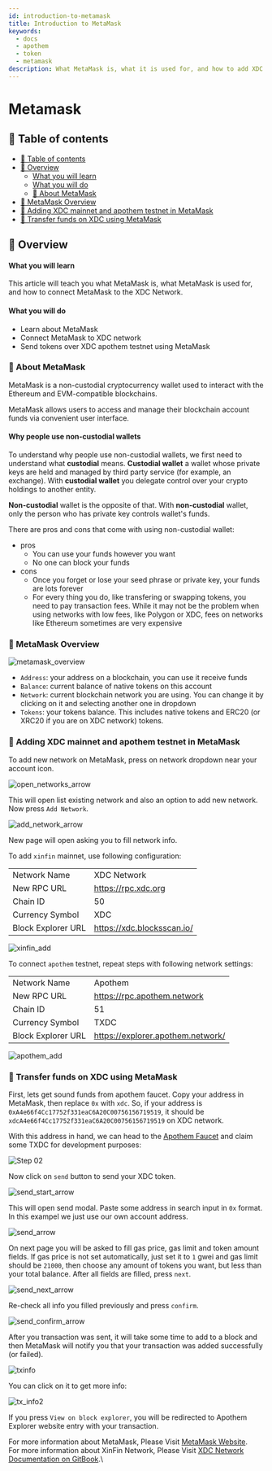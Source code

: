 ```yaml
---
id: introduction-to-metamask
title: Introduction to MetaMask
keywords:
  - docs
  - apothem
  - token
  - metamask
description: What MetaMask is, what it is used for, and how to add XDC Network in MetaMask
---
```


# Metamask

## 🧭 Table of contents

* [🧭 Table of contents](metamask.md#-table-of-contents)
* [📰 Overview](metamask.md#-overview)
  * [What you will learn](metamask.md#what-you-will-learn)
  * [What you will do](metamask.md#what-you-will-do)
  * [📰 About MetaMask](metamask.md#-about-metamask)
* [👛 MetaMask Overview](metamask.md#-metamask-overview)
* [👛 Adding XDC mainnet and apothem testnet in MetaMask](metamask.md#-adding-xdc-mainnet-and-apothem-testnet-in-metamask)
* [👛 Transfer funds on XDC using MetaMask](metamask.md#-transfer-funds-on-xdc-using-metamask)

## 📰 Overview

#### What you will learn

This article will teach you what MetaMask is, what MetaMask is used for, and how to connect MetaMask to the XDC Network.

#### What you will do

* Learn about MetaMask
* Connect MetaMask to XDC network
* Send tokens over XDC apothem testnet using MetaMask

### 📰 About MetaMask

MetaMask is a non-custodial cryptocurrency wallet used to interact with the Ethereum and EVM-compatible blockchains.

MetaMask allows users to access and manage their blockchain account funds via convenient user interface.

#### Why people use non-custodial wallets

To understand why people use non-custodial wallets, we first need to understand what **custodial** means. **Custodial wallet** a wallet whose private keys are held and managed by third party service (for example, an exchange). With **custodial wallet** you delegate control over your crypto holdings to another entity.

**Non-custodial** wallet is the opposite of that. With **non-custodial** wallet, only the person who has private key controls wallet's funds.

There are pros and cons that come with using non-custodial wallet:

* pros
  * You can use your funds however you want
  * No one can block your funds
* cons
  * Once you forget or lose your seed phrase or private key, your funds are lots forever
  * For every thing you do, like transfering or swapping tokens, you need to pay transaction fees. While it may not be the problem when using networks with low fees, like Polygon or XDC, fees on networks like Ethereum sometimes are very expensive

### 👛 MetaMask Overview

![metamask\_overview](https://user-images.githubusercontent.com/102393474/195914095-20cea931-8425-4508-8f71-06d76c2c11f6.png)

* `Address`: your address on a blockchain, you can use it receive funds
* `Balance`: current balance of native tokens on this account
* `Network`: current blockchain network you are using. You can change it by clicking on it and selecting another one in dropdown
* `Tokens`: your tokens balance. This includes native tokens and ERC20 (or XRC20 if you are on XDC network) tokens.

### 👛 Adding XDC mainnet and apothem testnet in MetaMask

To add new network on MetaMask, press on network dropdown near your account icon.

![open\_networks\_arrow](https://user-images.githubusercontent.com/102393474/195909157-3e266c28-fc81-4ad5-be59-ddb23d1a9801.png)

This will open list existing network and also an option to add new network. Now press `Add Network`.

![add\_network\_arrow](https://user-images.githubusercontent.com/102393474/195909164-4fb7c670-176d-47e5-9493-b177ce4df9cd.png)

New page will open asking you to fill network info.

To add `xinfin` mainnet, use following configuration:

|                    |                                  |
| ------------------ | -------------------------------- |
| Network Name       | XDC Network                      |
| New RPC URL        |  https://rpc.xdc.org             |
| Chain ID           | 50                               |
| Currency Symbol    | XDC                              |
| Block Explorer URL | https://xdc.blocksscan.io/       |

![xinfin\_add](https://user-images.githubusercontent.com/102393474/195908951-b74da582-4d4a-4d01-a759-e0b941285b6f.png)

To connect `apothem` testnet, repeat steps with following network settings:

|                    |                                   |
| ------------------ | --------------------------------- |
| Network Name       | Apothem                           |
| New RPC URL        | https://rpc.apothem.network       |
| Chain ID           | 51                                |
| Currency Symbol    | TXDC                              |
| Block Explorer URL | https://explorer.apothem.network/ |

![apothem\_add](https://user-images.githubusercontent.com/102393474/195908933-b42e678a-be4f-48ce-b06b-7bb9d536cd84.png)

### 👛 Transfer funds on XDC using MetaMask

First, lets get sound funds from apothem faucet. Copy your address in MetaMask, then replace `0x` with `xdc`. So, if your address is `0xA4e66f4Cc17752f331eaC6A20C00756156719519`, it should be `xdcA4e66f4Cc17752f331eaC6A20C00756156719519` on XDC network.

With this address in hand, we can head to the [Apothem Faucet](https://faucet.apothem.network/) and claim some TXDC for development purposes:

![Step 02](https://user-images.githubusercontent.com/78161484/189952656-eb7793cc-7dee-4307-88fc-7c351a75cec7.png)

Now click on `send` button to send your XDC token.

![send\_start\_arrow](https://user-images.githubusercontent.com/102393474/195909251-7b7c6f64-5527-4336-bb8d-ff34ae61dfdf.png)

This will open send modal. Paste some address in search input in `0x` format. In this exampel we just use our own account address.

![send\_arrow](https://user-images.githubusercontent.com/102393474/195909300-3f3dc2ab-b246-45e7-9ab8-eff7f166f119.png)

On next page you will be asked to fill gas price, gas limit and token amount fields. If gas price is not set automatically, just set it to `1` gwei and gas limit should be `21000`, then choose any amount of tokens you want, but less than your total balance. After all fields are filled, press `next`.

![send\_next\_arrow](https://user-images.githubusercontent.com/102393474/195909256-28876558-f2c8-4733-a114-794de8e6ba19.png)

Re-check all info you filled previously and press `confirm`.

![send\_confirm\_arrow](https://user-images.githubusercontent.com/102393474/195909286-ae36da9d-a590-47d6-8e91-98af6b82fe34.png)

After you transaction was sent, it will take some time to add to a block and then MetaMask will notify you that your transaction was added successfully (or failed).

![txinfo](https://user-images.githubusercontent.com/102393474/195911449-e61e68e2-206f-4ba4-a45d-f01c191569b9.png)

You can click on it to get more info:

![tx\_info2](https://user-images.githubusercontent.com/102393474/195911895-829f5a1d-cf18-4b64-992d-a9eb62fa5266.png)

If you press `View on block explorer`, you will be redirected to Apothem Explorer website entry with your transaction.



For more information about MetaMask, Please Visit [MetaMask Website](https://metamask.io/).\
For more information about XinFin Network, Please Visit [XDC Network Documentation on GitBook](https://docs.xdc.org/).\
